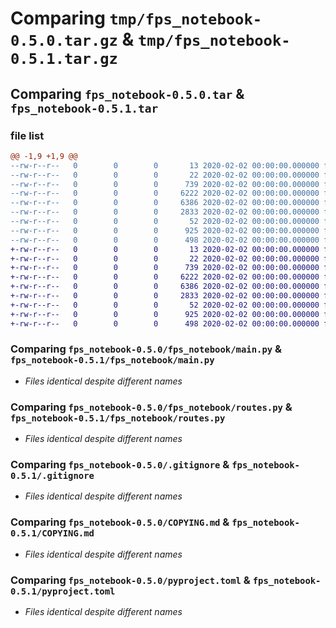 # Comparing `tmp/fps_notebook-0.5.0.tar.gz` & `tmp/fps_notebook-0.5.1.tar.gz`

## Comparing `fps_notebook-0.5.0.tar` & `fps_notebook-0.5.1.tar`

### file list

```diff
@@ -1,9 +1,9 @@
--rw-r--r--   0        0        0       13 2020-02-02 00:00:00.000000 fps_notebook-0.5.0/MANIFEST.in
--rw-r--r--   0        0        0       22 2020-02-02 00:00:00.000000 fps_notebook-0.5.0/fps_notebook/__init__.py
--rw-r--r--   0        0        0      739 2020-02-02 00:00:00.000000 fps_notebook-0.5.0/fps_notebook/main.py
--rw-r--r--   0        0        0     6222 2020-02-02 00:00:00.000000 fps_notebook-0.5.0/fps_notebook/routes.py
--rw-r--r--   0        0        0     6386 2020-02-02 00:00:00.000000 fps_notebook-0.5.0/.gitignore
--rw-r--r--   0        0        0     2833 2020-02-02 00:00:00.000000 fps_notebook-0.5.0/COPYING.md
--rw-r--r--   0        0        0       52 2020-02-02 00:00:00.000000 fps_notebook-0.5.0/README.md
--rw-r--r--   0        0        0      925 2020-02-02 00:00:00.000000 fps_notebook-0.5.0/pyproject.toml
--rw-r--r--   0        0        0      498 2020-02-02 00:00:00.000000 fps_notebook-0.5.0/PKG-INFO
+-rw-r--r--   0        0        0       13 2020-02-02 00:00:00.000000 fps_notebook-0.5.1/MANIFEST.in
+-rw-r--r--   0        0        0       22 2020-02-02 00:00:00.000000 fps_notebook-0.5.1/fps_notebook/__init__.py
+-rw-r--r--   0        0        0      739 2020-02-02 00:00:00.000000 fps_notebook-0.5.1/fps_notebook/main.py
+-rw-r--r--   0        0        0     6222 2020-02-02 00:00:00.000000 fps_notebook-0.5.1/fps_notebook/routes.py
+-rw-r--r--   0        0        0     6386 2020-02-02 00:00:00.000000 fps_notebook-0.5.1/.gitignore
+-rw-r--r--   0        0        0     2833 2020-02-02 00:00:00.000000 fps_notebook-0.5.1/COPYING.md
+-rw-r--r--   0        0        0       52 2020-02-02 00:00:00.000000 fps_notebook-0.5.1/README.md
+-rw-r--r--   0        0        0      925 2020-02-02 00:00:00.000000 fps_notebook-0.5.1/pyproject.toml
+-rw-r--r--   0        0        0      498 2020-02-02 00:00:00.000000 fps_notebook-0.5.1/PKG-INFO
```

### Comparing `fps_notebook-0.5.0/fps_notebook/main.py` & `fps_notebook-0.5.1/fps_notebook/main.py`

 * *Files identical despite different names*

### Comparing `fps_notebook-0.5.0/fps_notebook/routes.py` & `fps_notebook-0.5.1/fps_notebook/routes.py`

 * *Files identical despite different names*

### Comparing `fps_notebook-0.5.0/.gitignore` & `fps_notebook-0.5.1/.gitignore`

 * *Files identical despite different names*

### Comparing `fps_notebook-0.5.0/COPYING.md` & `fps_notebook-0.5.1/COPYING.md`

 * *Files identical despite different names*

### Comparing `fps_notebook-0.5.0/pyproject.toml` & `fps_notebook-0.5.1/pyproject.toml`

 * *Files identical despite different names*

